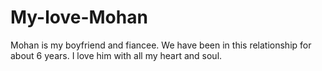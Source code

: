 # My-love-Mohan
Mohan is my boyfriend and fiancee. We have been in this relationship for about 6 years. I love him with all my heart and soul.
